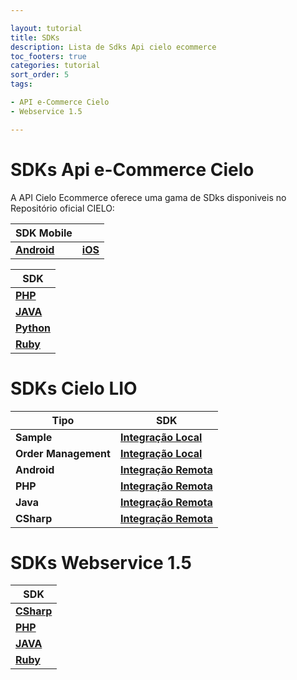 ```yaml
---

layout: tutorial
title: SDKs
description: Lista de Sdks Api cielo ecommerce
toc_footers: true
categories: tutorial
sort_order: 5
tags:

- API e-Commerce Cielo
- Webservice 1.5

---
```


# SDKs Api e-Commerce Cielo

A API Cielo Ecommerce oferece uma gama de SDks disponiveis no Repositório oficial CIELO:

| SDK Mobile                                                       |                                                          |
| ---------------------------------------------------------------- | -------------------------------------------------------- |
| [**Android**](https://github.com/DeveloperCielo/API-3.0-Android) | [**iOS**](https://github.com/DeveloperCielo/API-3.0-iOS) |

| SDK                                                            |
| -------------------------------------------------------------- |
| [**PHP**](https://github.com/DeveloperCielo/API-3.0-PHP)       |
| [**JAVA**](https://github.com/DeveloperCielo/API-3.0-Java)     |
| [**Python**](https://github.com/DeveloperCielo/API-3.0-Python) |
| [**Ruby**](https://github.com/DeveloperCielo/API-3.0-Ruby)     |

# SDKs Cielo LIO

| Tipo                 | SDK                                                                                                 |
| -------------------- | --------------------------------------------------------------------------------------------------- |
| **Sample**           | [**Integração Local**](https://github.com/DeveloperCielo/LIO-SDK-Sample-Integracao-Local)           |
| **Order Management** | [**Integração Local**](https://github.com/DeveloperCielo/order-management)                          |
| **Android**          | [**Integração Remota**](https://github.com/DeveloperCielo/LIO-SDK-API-Integracao-Remota-v1-Android) |
| **PHP**              | [**Integração Remota**](https://github.com/DeveloperCielo/LIO-SDK-API-Integracao-Remota-v1-PHP)     |
| **Java**             | [**Integração Remota**](https://github.com/DeveloperCielo/LIO-SDK-API-Integracao-Remota-v1-Java)    |
| **CSharp**           | [**Integração Remota**](https://github.com/DeveloperCielo/LIO-SDK-API-Integracao-Remota-v1-CSHARP)  |

# SDKs Webservice 1.5

| SDK                                                                   |
| --------------------------------------------------------------------- |
| [**CSharp**](https://github.com/DeveloperCielo/Webservice-1.5-csharp) |
| [**PHP**](https://github.com/DeveloperCielo/Webservice-1.5-php)       |
| [**JAVA**](https://github.com/DeveloperCielo/Webservice-1.5-java)     |
| [**Ruby**](https://github.com/DeveloperCielo/Webservice-1.5-ruby)     |

